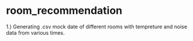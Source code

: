 # room_recommendation
1.) Generating .csv mock date of different rooms with tempreture and noise data from various times.
